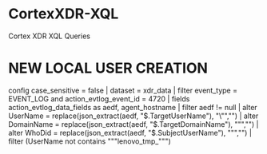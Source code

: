 # CortexXDR-XQL
Cortex XDR XQL Queries

# **NEW LOCAL USER CREATION**
config case_sensitive = false
| dataset = xdr_data 
    | filter event_type = EVENT_LOG and action_evtlog_event_id = 4720
    | fields action_evtlog_data_fields as aedf, agent_hostname
    | filter aedf != null
    | alter UserName = replace(json_extract(aedf, "$.TargetUserName"), "\"","")
    | alter DomainName = replace(json_extract(aedf, "$.TargetDomainName"), "\"","")
    | alter WhoDid = replace(json_extract(aedf, "$.SubjectUserName"), "\"","")
    | filter (UserName not contains """lenovo_tmp_""")
